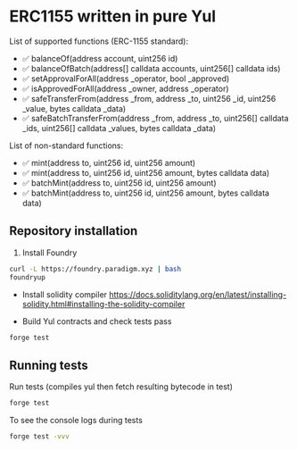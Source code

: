 # ERC1155 written in pure Yul

List of supported functions (ERC-1155 standard):

- :white_check_mark: balanceOf(address account, uint256 id)
- :white_check_mark: balanceOfBatch(address[] calldata accounts, uint256[] calldata ids)
- :white_check_mark: setApprovalForAll(address \_operator, bool \_approved)
- :white_check_mark: isApprovedForAll(address \_owner, address \_operator)
- :white_check_mark: safeTransferFrom(address \_from, address \_to, uint256 \_id, uint256 \_value, bytes calldata \_data)
- :white_check_mark: safeBatchTransferFrom(address \_from, address \_to, uint256[] calldata \_ids, uint256[] calldata \_values, bytes calldata \_data)

List of non-standard functions:

- :white_check_mark: mint(address to, uint256 id, uint256 amount)
- :white_check_mark: mint(address to, uint256 id, uint256 amount, bytes calldata data)
- :white_check_mark: batchMint(address to, uint256 id, uint256 amount)
- :white_check_mark: batchMint(address to, uint256 id, uint256 amount, bytes calldata data)

## Repository installation

1. Install Foundry

```bash
curl -L https://foundry.paradigm.xyz | bash
foundryup
```

- Install solidity compiler
  <https://docs.soliditylang.org/en/latest/installing-solidity.html#installing-the-solidity-compiler>

- Build Yul contracts and check tests pass

```bash
forge test
```

## Running tests

Run tests (compiles yul then fetch resulting bytecode in test)

```bash
forge test
```

To see the console logs during tests

```bash
forge test -vvv
```
